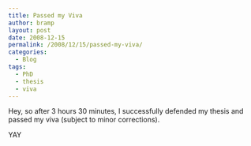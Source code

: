 ```yaml
---
title: Passed my Viva
author: bramp
layout: post
date: 2008-12-15
permalink: /2008/12/15/passed-my-viva/
categories:
  - Blog
tags:
  - PhD
  - thesis
  - viva
---
```

Hey, so after 3 hours 30 minutes, I successfully defended my thesis and passed my viva (subject to minor corrections).

YAY